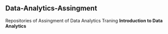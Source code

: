 ## Data-Analytics-Assingment
Repositories of Assingment of Data Analytics Traning
**Introduction to Data Analytics**

